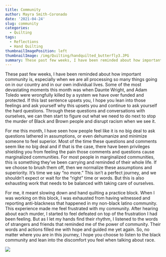 ```yaml
---
title: Community
author: Mayra Smith-Coronado
date: '2021-04-24'
slug: community
categories:
  - Quilting
tags:
  - Reflections
  - Hand Quilting
thumbnailImagePosition: left
thumbnailImage: /img/Quilting/handquilted_butterfly3.JPG
summary: These past few weeks, I have been reminded about how important community is, especially when we are all processing so many things going on in our country and in our own individual lives. No matter where you are in this journey, I hope you choose to listen to the black community and lean into the discomfort you feel when talking about race. 
---
```


These past few weeks, I have been reminded about how important community is, especially when we are all processing so many things going on in our country and in our own individual lives. Some of the most devastating moments this month was when Daunte Wright, and Adam Toledo were wrongfully killed by a system we have over funded and protected. If this last sentence upsets you, I hope you lean into those feelings and ask yourself why this upsets you and continue to ask yourself the hard questions. Through these questions and conversations with ourselves, we can then start to figure out what we need to do next to stop the murder of Black and Brown people and disrupt racism when we see it.

For me this month, I have seen how people feel like it is no big deal to ask questions lathered in assumptions, or even dehumanize and minimize someone to feel superior. Most of the time these questions and comments seem like no big deal and if that is the case, there have been privileges shielding you from feeling the pain those comments and questions cause marginalized communities. For most people in marginalized communities, this is something they’ve been carrying and reminded of their whole life. If we choose to brush them off, then we normalize these assumptions and superiority. It’s time we say “no more.” This isn’t a perfect journey, and we shouldn’t expect or wait for the “right” time or words. But this is also exhausting work that needs to be balanced with taking care of ourselves.

For me, it meant slowing down and hand quilting a practice block. When I was working on this block, I was exhausted from having witnessed and reporting anti-blackness that happened in my non-black latino community. This experience made me feel frustrated with my community. After hearing about each murder, I started to feel defeated on top of the frustration I had been feeling. But as I let my hands find their rhythm, I listened to the words of strangers and friends that reminded me of the power of community. Their words and actions filled me with hope and guided me yet again. So, no matter where you are in this journey, I hope you choose to listen to the black community and lean into the discomfort you feel when talking about race. 

![](/img/Quilting/handquilted_butterfly3.JPG)
